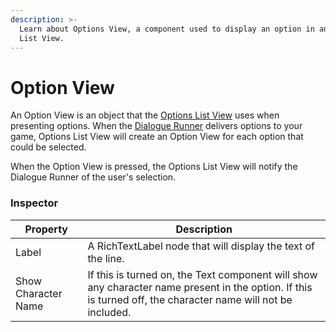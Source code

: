 ```yaml
---
description: >-
  Learn about Options View, a component used to display an option in an Options
  List View.
---
```


# Option View

An Option View is an object that the [Options List View](options-list-view.md) uses when presenting options. When the [Dialogue Runner](../dialogue-runner.md) delivers options to your game, Options List View will create an Option View for each option that could be selected.

When the Option View is pressed, the Options List View will notify the Dialogue Runner of the user's selection.

### Inspector

| Property            | Description                                                                                                                                                  |
| ------------------- | ------------------------------------------------------------------------------------------------------------------------------------------------------------ |
| Label               | A RichTextLabel node that will display the text of the line.                                                                                                 |
| Show Character Name | If this is turned on, the Text component will show any character name present in the option. If this is turned off, the character name will not be included. |

